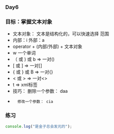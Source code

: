 ### Day6

### 目标：掌握文本对象
- 文本对象： 文本是结构化的，可以快速选择   范围
- 内部：i   外部：a
- operator + (内部/外部) + 文本对象
- w 一个单词
- （ 或 ) 或 b => 一对() 
-  [ 或 ]  => 一对[] 
-  { 或 } 或 B => 一对{}
-  < 或 > => 一对<>
-  t  => xml标签
- 技巧： 删除一个参数： daa
-       修改一个参数： cia

### 练习
```js
console.log("是金子总会发光的");
```
